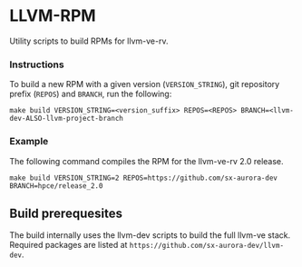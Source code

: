 # LLVM-RPM

Utility scripts to build RPMs for llvm-ve-rv.

### Instructions

To build a new RPM with a given version (`VERSION_STRING`), git repository prefix (`REPOS`) and `BRANCH`, run the following:

`make build VERSION_STRING=<version_suffix> REPOS=<REPOS> BRANCH=<llvm-dev-ALSO-llvm-project-branch`


### Example

The following command compiles the RPM for the llvm-ve-rv 2.0 release.

`make build VERSION_STRING=2 REPOS=https://github.com/sx-aurora-dev BRANCH=hpce/release_2.0`


## Build prerequesites

The build internally uses the llvm-dev scripts to build the full llvm-ve stack.
Required packages are listed at `https://github.com/sx-aurora-dev/llvm-dev`.
